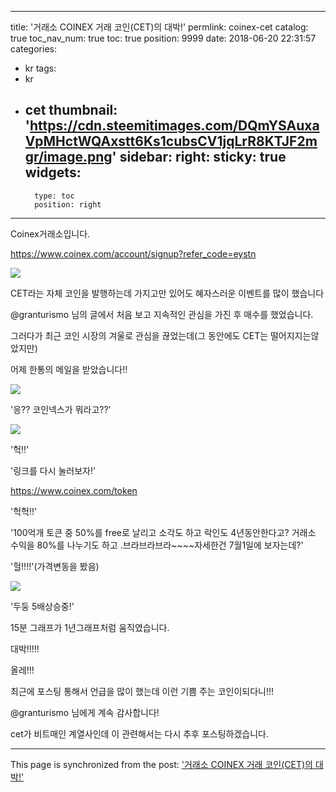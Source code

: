 
---
title: '거래소 COINEX 거래 코인(CET)의 대박!'
permlink: coinex-cet
catalog: true
toc_nav_num: true
toc: true
position: 9999
date: 2018-06-20 22:31:57
categories:
- kr
tags:
- kr
- cet
thumbnail: 'https://cdn.steemitimages.com/DQmYSAuxaVpMHctWQAxstt6Ks1cubsCV1jqLrR8KTJF2mgr/image.png'
sidebar:
    right:
        sticky: true
widgets:
    -
        type: toc
        position: right
---


Coinex거래소입니다.

https://www.coinex.com/account/signup?refer_code=eystn

![](https://cdn.steemitimages.com/DQmYSAuxaVpMHctWQAxstt6Ks1cubsCV1jqLrR8KTJF2mgr/image.png)



CET라는 자체 코인을 발행하는데 가지고만 있어도 혜자스러운 이벤트를 많이 했습니다

@granturismo 님의 글에서 처음 보고 지속적인 관심을 가진 후 매수를 했었습니다.

그러다가 최근 코인 시장의 겨울로 관심을 끊었는데(그 동안에도 CET는 떨어지지는않았지만)

어제 한통의 메일을 받았습니다!!

![](https://cdn.steemitimages.com/DQmW3m4jmiYwxgiG6eYU6hNAfZwvCUiZ8DhhcRtuWA9w1z7/image.png)

'응?? 코인넥스가 뭐라고??'

![](https://cdn.steemitimages.com/DQmX8H2fKWfvxkJ9WZeL4FAtXMzRyrPynbZqHhZbXmCTEwN/image.png)

'헉!!'


'링크를 다시 눌러보자!'

https://www.coinex.com/token

'헉헉!!'


'100억개 토큰 중 50%를 free로 날리고 소각도 하고 락인도 4년동안한다고? 거래소 수익을 80%를 나누기도 하고 .브라브라브라~~~~자세한건 7월1일에 보자는데?'

'헐!!!!'(가격변동을 봤음)

![](https://cdn.steemitimages.com/DQmUdqkmewA9jLieLUGE136y8QYZGCmdomHAA5bzVj4cmqK/image.png)

'두둥 5배상승중!'

15분 그래프가  1년그래프처럼 움직였습니다.

대박!!!!!

올레!!!

최근에 포스팅 통해서 언급을 많이 했는데 이런 기쁨 주는 코인이되다니!!!


@granturismo 님에게 계속 감사합니다!

cet가 비트매인 계열사인데 이 관련해서는 다시 추후 포스팅하겠습니다.

- - -

This page is synchronized from the post: ['거래소 COINEX 거래 코인(CET)의 대박!'](https://steemit.com/@virus707/coinex-cet)
